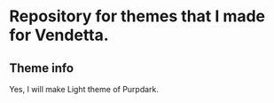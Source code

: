 # Repository for themes that I made for Vendetta.

## Theme info
Yes, I will make Light theme of Purpdark.